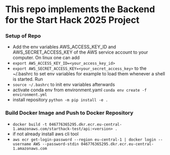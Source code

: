 # This repo implements the Backend for the Start Hack 2025 Project

### Setup of Repo
- Add the env variables AWS_ACCESS_KEY_ID and AWS_SECRET_ACCESS_KEY of the AWS service account to your computer. On linux one can add 
- `export AWS_ACCESS_KEY_ID=<your_access_key_id>`
- `export AWS_SECRET_ACCESS_KEY=<your_secret_access_key>`
to the ~/.bashrc to set env variables for example to load them whenever a shell is started.
Run
- `source ~/.bashrc` to init env variables afterwards
- activate conda env from environment.yaml `conda env create -f environment.yml`
- install repository `python -m pip install -e .`


### Build Docker Image and Push to Docker Repository
- `docker build -t 046776365295.dkr.ecr.eu-central-1.amazonaws.com/starthack-test/api:<version> .`
- if not already install aws cli tool
- `aws ecr get-login-password --region eu-central-1 | docker login --username AWS --password-stdin 046776365295.dkr.ecr.eu-central-1.amazonaws.com`
